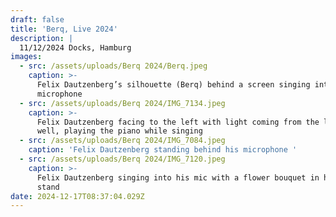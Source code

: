 ```yaml
---
draft: false
title: 'Berq, Live 2024'
description: |
  11/12/2024 Docks, Hamburg
images:
  - src: /assets/uploads/Berq 2024/Berq.jpeg
    caption: >-
      Felix Dautzenberg’s silhouette (Berq) behind a screen singing into the
      microphone 
  - src: /assets/uploads/Berq 2024/IMG_7134.jpeg
    caption: >-
      Felix Dautzenberg facing to the left with light coming from the left as
      well, playing the piano while singing
  - src: /assets/uploads/Berq 2024/IMG_7084.jpeg
    caption: 'Felix Dautzenberg standing behind his microphone '
  - src: /assets/uploads/Berq 2024/IMG_7120.jpeg
    caption: >-
      Felix Dautzenberg singing into his mic with a flower bouquet in his mic
      stand
date: 2024-12-17T08:37:04.029Z
---
```


